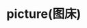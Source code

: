 <!--
 * @Author: Li Zhiliang
 * @Date: 2021-01-06 16:34:05
 * @LastEditors: Li Zhiliang
 * @LastEditTime: 2021-01-06 16:38:10
 * @FilePath: /picture/README.md
-->
# picture(图床)

